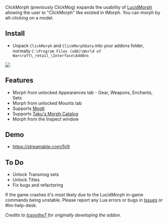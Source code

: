 ClickMorph (previously ClickMog) expands the usability of [LucidMorph](https://www.ownedcore.com/forums/world-of-warcraft/world-of-warcraft-bots-programs/657637-lucid-morph-basic-morphing-tool.html) allowing the user to "ClickMorph" like existed in tMorph. You can morph by alt-clicking on a model.

## Install
* Unpack `ClickMorph` and `ClickMorphData` into your addons folder, normally `C:\Program Files (x86)\World of Warcraft\_retail_\Interface\AddOns`

![](https://i.imgur.com/6SdZd61.png)

## Features
* Morph from unlocked Appearances tab - Gear, Weapons, Enchants, Sets  
* Morph from unlocked Mounts tab
* Supports [MogIt](https://www.curseforge.com/wow/addons/mogit)
* Supports [Taku's Morph Catalog](https://www.curseforge.com/wow/addons/takus-morph-catalog)
* Morph from the Inspect window

## Demo
* https://streamable.com/5rlll

## To Do
* Unlock Transmog sets
* Unlock Titles
* Fix bugs and refactoring

If the game crashes it's most likely due to the LucidMorph in-game commands being unstable. Please report any Lua errors or bugs in [Issues](https://github.com/Ketho/ClickMorph/issues) or #lm-help-desk.

*Credits to [Icesythe7](https://www.ownedcore.com/forums/world-of-warcraft/world-of-warcraft-general/wow-ui-macros-talent-specs/785473-clickmog-addon-lucidmorph.html) for originally developing the addon.*
